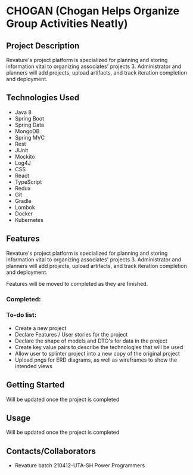 # CHOGAN (Chogan Helps Organize Group Activities Neatly)

## Project Description

Revature's project platform is specialized for planning and storing information vital to organizing associates' projects 3. Administrator and planners will add projects, upload artifacts, and track iteration completion and deployment.

## Technologies Used

* Java 8
* Spring Boot
* Spring Data
* MongoDB
* Spring MVC
* Rest
* JUnit
* Mockito
* Log4J
* CSS
* React
* TypeScript
* Redux
* Git
* Gradle
* Lombok
* Docker
* Kubernetes

## Features
Revature's project platform is specialized for planning and storing information vital to organizing associates' projects 3. Administrator and planners will add projects, upload artifacts, and track iteration completion and deployment.

Features will be moved to completed as they are finished.

### Completed:


### To-do list:
* Create a new project
* Declare Features / User stories for the project
* Declare the shape of models and DTO's for data in the project
* Create key value pairs to describe the technologies that will be used
* Allow user to splinter project into a new copy of the original project
* Upload pngs for ERD diagrams, as well as wireframes to show the intended views


## Getting Started

Will be updated once the project is completed

## Usage

Will be updated once the project is completed

## Contacts/Collaborators
* Revature batch 210412-UTA-SH Power Programmers
